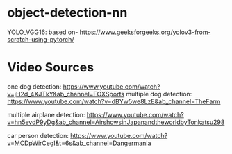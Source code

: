 # object-detection-nn

YOLO_VGG16: based on- https://www.geeksforgeeks.org/yolov3-from-scratch-using-pytorch/

# Video Sources

one dog detection: https://www.youtube.com/watch?v=jH2d_4XJTkY&ab_channel=FOXSports
multiple dog detection: https://www.youtube.com/watch?v=dBYw5we8LzE&ab_channel=TheFarm

multiple airplane detection: https://www.youtube.com/watch?v=hn5evdP9yDg&ab_channel=AirshowsinJapanandtheworldbyTonkatsu298

car person detection: https://www.youtube.com/watch?v=MCDpWirCegI&t=6s&ab_channel=Dangermania
